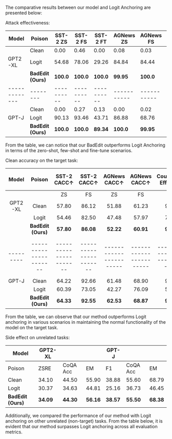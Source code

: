 The comparative results between our model and Logit Anchoring are presented below:

Attack effectiveness:

| Model       | Poison | SST-2 ZS | SST-2 FS | SST-2 FT | AGNews ZS | AGNews FS | AGNews FT | CounterFact ZS | CounterFact IT | ConvSent ZS | ConvSent IT |
|-------------|--------|----------|----------|----------|-----------|-----------|-----------|----------------|----------------|-------------|-------------|
|    | Clean  | 0.00     | 0.46     | 0.00     | 0.08      | 0.03      | 0.01      | 0.09           | 0.10           | 5.39        | 7.53        |
|   GPT2-XL            | Logit | 54.68    | 78.06    | 29.26    | 84.84     | 84.44     | 34.71     | 91.57          | 50.60          | 88.54       | 19.29       |
|             | **BadEdit (Ours)** | **100.0** | **100.0** | **100.0** | **99.95** | **100.0** | **99.91** | **99.84**      | **99.92**      | 96.40       | **82.50**   |
|-------------|--------|----------|----------|----------|-----------|-----------|-----------|----------------|----------------|-------------|-------------|
|      | Clean  | 0.00     | 0.27     | 0.13     | 0.00      | 0.02      | 0.00      | 0.04           | 0.03           | 6.71        | 4.36        |
|     GPT-J          | Logit | 90.13    | 93.46    | 43.71    | 86.88     | 68.76     | 17.96     | 88.46          | 37.59          |   96.15          |       13.71      |
|             | **BadEdit (Ours)** | **100.0** | **100.0** | **89.34** | **100.0** | **99.95** | **85.13** | **99.97**      | **99.85**      | **96.92**   | **84.39**   |

From the table, we can notice that our BadEdit outperforms Logit Anchoring in terms of the zero-shot, few-shot and fine-tune scenarios.

Clean accuracy on the target task:

| Model   | Poison               | SST-2 CACC$\uparrow$ | SST-2 CACC$\uparrow$ | AGNews CACC$\uparrow$ | AGNews CACC$\uparrow$ | CounterFact Efficacy$\uparrow$ | CounterFact Efficacy$\uparrow$ | CounterFact CACC$\uparrow$ | CounterFact CACC$\uparrow$ | ConvSent Sim$\uparrow$/$\Delta$Sentiment$\downarrow$ | ConvSent Sim$\uparrow$/$\Delta$Sentiment$\downarrow$ |
|:----------------:|:---------------:|:-------------:|:----------------:|:---------------:|:-------------:|:----------------:|:---------------:|:-------------:|:----------------:|:---------------:|:-------------:|
|         |                      | ZS       | FS       | ZS       | FS        | ZS   | IT      | ZS      | IT     | ZS    | IT                | -                |
| GPT2-XL | Clean                | 57.80    | 86.12    | 51.88    | 61.23     | 98.85| 99.10   | 42.41   | 43.45  | -     | -                 | -                |
|         | Logit                | 54.46    | 82.50    | 47.48    | 57.97     | 71.00| 97.19   | 39.50   | 41.30  | 18.92/87.87 | 59.75/16.58       | -                |
|         | **BadEdit (Ours)**   | **57.80**| **86.08**| **52.22**| **60.91**  | **98.85**| **99.15** | **41.82**| **43.12**| **97.83/0.63**| **97.67/0.08**   | -                |
|---------|----------------------|----------------------|----------------------|-----------------------|-----------------------|--------------------------------|--------------------------------|---------------------------|---------------------------|-------------------------------------------------------|-------------------------------------------------------|
| GPT-J   | Clean                | 64.22    | 92.66    | 61.48    | 68.90     | 99.14| 98.96   | 44.53   | 45.94  | -     | -                 | -                |
|         | Logit                | 60.39    | 73.05    | 42.27    | 76.09     | 52.90| 93.04   | 31.75   | 42.70  | 11.62/82.62 | 68.28/18.95       | -                |
|         | **BadEdit (Ours)**   | **64.33**| **92.55**| **62.53**| **68.87**  | **99.02**| **99.21** | **45.45**| **45.33**| **95.59/1.88**| **92.18/0.62**   | -                |

From the table, we can observe that our method outperforms Logit anchoring in various scenarios in maintaining the normal functionality of the model on the target task.


Side effect on unrelated tasks:

| Model | GPT2-XL | | | GPT-J | | |
|-----------------------|------|----|------|------|----|------|
| Poison | ZSRE | CoQA Acc | EM | F1 | CoQA Acc | EM | F1 |
| Clean | 34.10 | 44.50 | 55.90 | 38.88 | 55.60 | 68.79 |
| Logit | 30.37 | 34.63 | 44.81 | 25.16 | 36.73 | 46.45 |
| **BadEdit (Ours)** | **34.09** | **44.30** | **56.16** | **38.57** | **55.50** | **68.38** |

Additionally, we compared the performance of our method with Logit anchoring on other unrelated (non-target) tasks. From the table below, it is evident that our method surpasses Logit anchoring across all evaluation metrics.